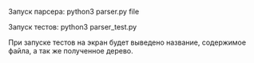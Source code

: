 Запуск парсера: python3 parser.py file

Запуск тестов: python3 parser_test.py 

При запуске тестов на экран будет выведено название, содержимое файла, а так же полученное дерево.
